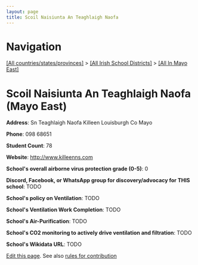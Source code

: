 ```yaml
---
layout: page
title: Scoil Naisiunta An Teaghlaigh Naofa
---
```

# Navigation

[[All countries/states/provinces]](../../..) > [[All Irish School Districts]](../..) > [[All In Mayo East]](..)

# Scoil Naisiunta An Teaghlaigh Naofa (Mayo East)

**Address**: Sn Teaghlaigh Naofa Killeen Louisburgh Co Mayo

**Phone**: 098 68651

**Student Count**: 78

**Website**: <http://www.killeenns.com>

**School's overall airborne virus protection grade (0-5)**: 0

**Discord, Facebook, or WhatsApp group for discovery/advocacy for THIS school**: TODO

**School's policy on Ventilation**: TODO

**School's Ventilation Work Completion**: TODO

**School's Air-Purification**: TODO

**School's CO2 monitoring to actively drive ventilation and filtration**: TODO

**School's Wikidata URL**: TODO


[Edit this page](https://github.com/ventilate-schools/Ireland/edit/main/./Mayo_East/Scoil_Naisiunta_An_Teaghlaigh_Naofa.md). See also [rules for contribution](../../../contribution-rules/)
